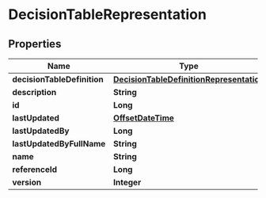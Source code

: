 # DecisionTableRepresentation

## Properties
Name | Type | Description | Notes
------------ | ------------- | ------------- | -------------
**decisionTableDefinition** | [**DecisionTableDefinitionRepresentation**](DecisionTableDefinitionRepresentation.md) |  |  [optional]
**description** | **String** |  |  [optional]
**id** | **Long** |  |  [optional]
**lastUpdated** | [**OffsetDateTime**](OffsetDateTime.md) |  |  [optional]
**lastUpdatedBy** | **Long** |  |  [optional]
**lastUpdatedByFullName** | **String** |  |  [optional]
**name** | **String** |  |  [optional]
**referenceId** | **Long** |  |  [optional]
**version** | **Integer** |  |  [optional]
